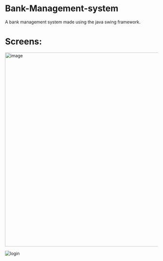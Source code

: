 # Bank-Management-system
A bank  management system made using the java swing framework.

# Screens:
<img width="639" alt="image" src="https://user-images.githubusercontent.com/106901860/172038916-3c84cba7-5f29-4ea7-b2c5-b2c484ba2c2b.png">

![login](https://user-images.githubusercontent.com/106901860/172038941-b912a5f0-c9cf-467d-b7cd-529c3c1755e4.jpg)
